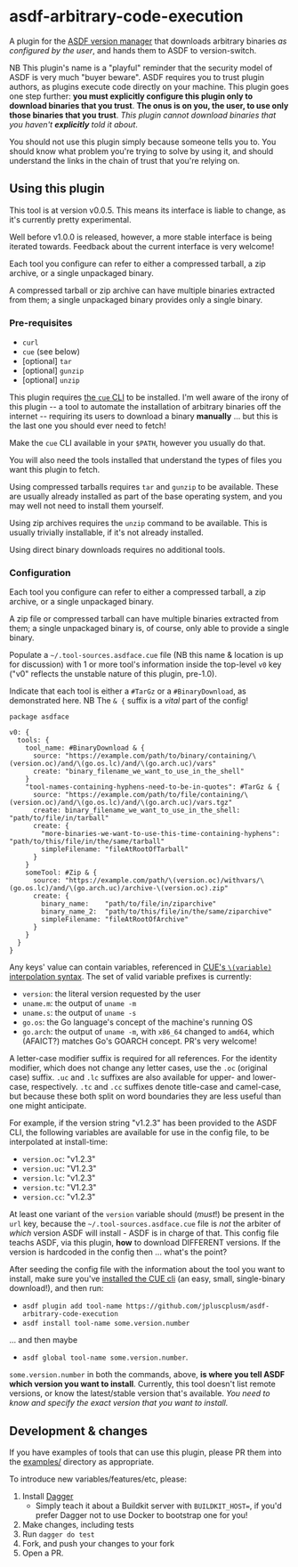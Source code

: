 # asdf-arbitrary-code-execution

A plugin for the [ASDF version manager](https://asdf-vm.com/) that downloads
arbitrary binaries _as configured by the user_, and hands them to ASDF to
version-switch.

NB This plugin's name is a "playful" reminder that the security model of ASDF
is very much "buyer beware". ASDF requires you to trust plugin authors, as
plugins execute code directly on your machine. This plugin goes one step
further: **you must explicitly configure this plugin only to download binaries
that you trust**. **The onus is on you, the user, to use only those binaries
that you trust**. _This plugin cannot download binaries that you haven't
**explicitly** told it about_.

You should not use this plugin simply because someone tells you to. You should
know what problem you're trying to solve by using it, and should understand the
links in the chain of trust that you're relying on.

## Using this plugin

This tool is at version v0.0.5. This means its interface is liable to change,
as it's currently pretty experimental.

Well before v1.0.0 is released, however, a more stable interface is being
iterated towards. Feedback about the current interface is very welcome!

Each tool you configure can refer to either a compressed tarball, a zip
archive, or a single unpackaged binary.

A compressed tarball or zip archive can have multiple binaries extracted from
them; a single unpackaged binary provides only a single binary.

### Pre-requisites

- `curl`
- `cue` (see below)
- [optional] `tar`
- [optional] `gunzip`
- [optional] `unzip`

This plugin requires [the `cue`
CLI](https://cuelang.org/docs/install/#install-cue-from-official-release-binaries)
to be installed. I'm well aware of the irony of this plugin -- a tool to
automate the installation of arbitrary binaries off the internet -- requiring
its users to download a binary **manually** ... but this is the last one you
should ever need to fetch!

Make the `cue` CLI available in your `$PATH`, however you usually do that.

You will also need the tools installed that understand the types of files you
want this plugin to fetch.

Using compressed tarballs requires `tar` and `gunzip` to be available. These
are usually already installed as part of the base operating system, and you may
well not need to install them yourself.

Using zip archives requires the `unzip` command to be available. This is
usually trivially installable, if it's not already installed.

Using direct binary downloads requires no additional tools.

### Configuration

Each tool you configure can refer to either a compressed tarball, a zip
archive, or a single unpackaged binary.

A zip file or compressed tarball can have multiple binaries extracted from them;
a single unpackaged binary is, of course, only able to provide a single binary.

Populate a `~/.tool-sources.asdface.cue` file (NB this name & location is up
for discussion) with 1 or more tool's information inside the top-level `v0` key
("v0" reflects the unstable nature of this plugin, pre-1.0).

Indicate that each tool is either a `#TarGz` or a `#BinaryDownload`, as
demonstrated here. NB The `& {` suffix is a *vital* part of the config!

```CUE
package asdface

v0: {
  tools: {
    tool_name: #BinaryDownload & {
      source: "https://example.com/path/to/binary/containing/\(version.oc)/and/\(go.os.lc)/and/\(go.arch.uc)/vars"
      create: "binary_filename_we_want_to_use_in_the_shell"
    }
    "tool-names-containing-hyphens-need-to-be-in-quotes": #TarGz & {
      source: "https://example.com/path/to/file/containing/\(version.oc)/and/\(go.os.lc)/and/\(go.arch.uc)/vars.tgz"
      create: binary_filename_we_want_to_use_in_the_shell: "path/to/file/in/tarball"
      create: {
        "more-binaries-we-want-to-use-this-time-containing-hyphens": "path/to/this/file/in/the/same/tarball"
        simpleFilename: "fileAtRootOfTarball"
      }
    }
    someTool: #Zip & {
      source: "https://example.com/path/\(version.oc)/withvars/\(go.os.lc)/and/\(go.arch.uc)/archive-\(version.oc).zip"
      create: {
        binary_name:    "path/to/file/in/ziparchive"
        binary_name_2:  "path/to/this/file/in/the/same/ziparchive"
        simpleFilename: "fileAtRootOfArchive"
      }
    }
  }
}
```

Any keys' value can contain variables, referenced in [CUE's `\(variable)`
interpolation
syntax](https://cuelang.org/docs/tutorials/tour/expressions/interpolation/).
The set of valid variable prefixes is currently:

- `version`: the literal version requested by the user
- `uname.m`: the output of `uname -m`
- `uname.s`: the output of `uname -s`
- `go.os`:   the Go language's concept of the machine's running OS
- `go.arch`: the output of `uname -m`, with `x86_64` changed to `amd64`, which (AFAICT?) matches Go's GOARCH concept. PR's very welcome!

A letter-case modifier suffix is required for all references. For the identity
modifier, which does not change any letter cases, use the `.oc` (original case)
suffix. `.uc` and `.lc` suffixes are also available for upper- and lower-case,
respectively. `.tc` and `.cc` suffixes denote title-case and camel-case, but
because these both split on word boundaries they are less useful than one
might anticipate.

For example, if the version string "v1.2.3" has been provided to the ASDF CLI,
the following variables are available for use in the config file, to be
interpolated at install-time:

- `version.oc`: "v1.2.3"
- `version.uc`: "V1.2.3"
- `version.lc`: "v1.2.3"
- `version.tc`: "V1.2.3"
- `version.cc`: "v1.2.3"

At least one variant of the `version` variable should (*must*!) be present in
the `url` key, because the `~/.tool-sources.asdface.cue` file is *not* the
arbiter of *which* version ASDF will install - ASDF is in charge of that. This
config file teachs ASDF, via this plugin, **how** to download DIFFERENT
versions.  If the version is hardcoded in the config then ... what's the point?

After seeding the config file with the information about the tool you want to
install, make sure you've [installed the CUE cli](#pre-requisites) (an easy,
small, single-binary download!), and then run:

- `asdf plugin add tool-name https://github.com/jpluscplusm/asdf-arbitrary-code-execution`
- `asdf install tool-name some.version.number`

... and then maybe

- `asdf global tool-name some.version.number`.

`some.version.number` in both the commands, above, **is where you tell ASDF
which version you want to install**. Currently, this tool doesn't list remote
versions, or know the latest/stable version that's available. *You need to know
and specify the exact version that you want to install.*

## Development & changes

If you have examples of tools that can use this plugin, please PR them into the
[examples/](examples/) directory as appropriate.

To introduce new variables/features/etc, please:

1. Install [Dagger](https://docs.dagger.io/1200/local-dev)
   - Simply teach it about a Buildkit server with `BUILDKIT_HOST=`, if you'd
     prefer Dagger not to use Docker to bootstrap one for you!
1. Make changes, including tests
1. Run `dagger do test`
1. Fork, and push your changes to your fork
1. Open a PR.
